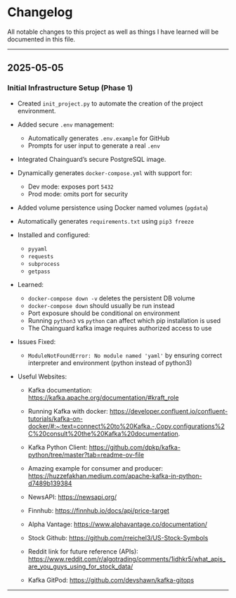 # Changelog

All notable changes to this project as well as things I have learned will be documented in this file.

---

## 2025-05-05
### Initial Infrastructure Setup (Phase 1)

- Created `init_project.py` to automate the creation of the project environment.
- Added secure `.env` management:
  - Automatically generates `.env.example` for GitHub
  - Prompts for user input to generate a real `.env`
- Integrated Chainguard’s secure PostgreSQL image.
- Dynamically generates `docker-compose.yml` with support for:
  - Dev mode: exposes port `5432`
  - Prod mode: omits port for security
- Added volume persistence using Docker named volumes (`pgdata`)
- Automatically generates `requirements.txt` using `pip3 freeze`
- Installed and configured:
  - `pyyaml`
  - `requests`
  - `subprocess`
  - `getpass`

- Learned:
  - `docker-compose down -v` deletes the persistent DB volume
  - `docker-compose down` should usually be run instead
  - Port exposure should be conditional on environment
  - Running `python3` vs `python` can affect which pip installation is used
  - The Chainguard kafka image requires authorized access to use
- Issues Fixed:
  - `ModuleNotFoundError: No module named 'yaml'` by ensuring correct interpreter and environment (python instead of python3)

- Useful Websites:
  - Kafka documentation: https://kafka.apache.org/documentation/#kraft_role
  - Running Kafka with docker: https://developer.confluent.io/confluent-tutorials/kafka-on-docker/#:~:text=connect%20to%20Kafka.-,Copy,configurations%2C%20consult%20the%20Kafka%20documentation.
  - Kafka Python Client: https://github.com/dpkp/kafka-python/tree/master?tab=readme-ov-file
  - Amazing example for consumer and producer: https://huzzefakhan.medium.com/apache-kafka-in-python-d7489b139384

  - NewsAPI: https://newsapi.org/
  - Finnhub: https://finnhub.io/docs/api/price-target
  - Alpha Vantage: https://www.alphavantage.co/documentation/
  - Stock Github: https://github.com/rreichel3/US-Stock-Symbols
  - Reddit link for future reference (APIs): https://www.reddit.com/r/algotrading/comments/1idhkr5/what_apis_are_you_guys_using_for_stock_data/

  - Kafka GitPod: https://github.com/devshawn/kafka-gitops

---